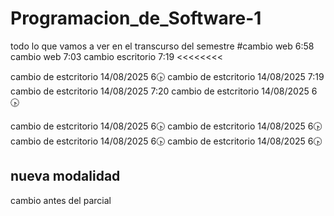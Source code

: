 # Programacion_de_Software-1
todo lo que vamos a ver en el transcurso del semestre
#cambio web 6:58
cambio web 7:03
cambio escritorio 7:19
<<<<<<<<

cambio de estcritorio 14/08/2025 6🕟
cambio de estcritorio 14/08/2025 7:19
cambio de estcritorio 14/08/2025 7:20
cambio de estcritorio 14/08/2025 6🕟


cambio de estcritorio 14/08/2025 6🕟
cambio de estcritorio 14/08/2025 6🕟
cambio de estcritorio 14/08/2025 6🕟
cambio de estcritorio 14/08/2025 6🕟

## nueva modalidad

cambio antes del parcial